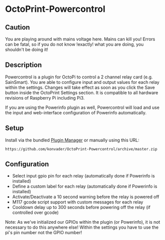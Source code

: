 # OctoPrint-Powercontrol

## Caution

You are playing around with mains voltage here. Mains can kill you!
Errors can be fatal, so if you do not know !exactly! what you are doing, you shouldn't be doing it!

## Description

Powercontrol is a plugin for OctoPi to control a 2 channel relay card (e.g. SainSmart).
You are able to configure input and output values for each relay within the settings. Changes will
take effect as soon as you click the Save button inside the OctoPrint Settings section. It is compatible
to all hardware revisions of Raspberry Pi including Pi3.

If you are using the Powerinfo plugin as well, Powercontrol will load and use the input and web-interface
configuration of Powerinfo automatically.

## Setup

Install via the bundled [Plugin Manager](https://github.com/foosel/OctoPrint/wiki/Plugin:-Plugin-Manager)
or manually using this URL:

    https://github.com/konvader/OctoPrint-Powercontrol/archive/master.zip

## Configuration

 - Select input gpio pin for each relay (automatically done if Powerinfo is installed)
 - Define a custom label for each relay (automatically done if Powerinfo is installed)
 - Activate/Deactivate a 10 second warning before the relay is powered off
 - M117 gcode script support with custom messages for each relay
 - Cooldown delay up to 300 seconds before powering off the relay (if controlled over gcode)

Note: As we've initialized our GPIOs within the plugin (or Powerinfo), it is not necessary to do this anywhere else!
      Within the settings you have to use the pi's pin number not the GPIO number!
